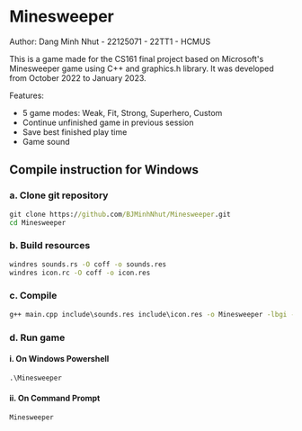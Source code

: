 # Minesweeper
Author: Dang Minh Nhut - 22125071 - 22TT1 - HCMUS

This is a game made for the CS161 final project based on 
Microsoft's Minesweeper game using C++ and graphics.h 
library. It was developed from October 2022 to January 2023.

Features:
- 5 game modes: Weak, Fit, Strong, Superhero, Custom 
- Continue unfinished game in previous session
- Save best finished play time
- Game sound 

## Compile instruction for Windows
### a. Clone git repository
```cmd
git clone https://github.com/BJMinhNhut/Minesweeper.git
cd Minesweeper
```
### b. Build resources
```cmd
windres sounds.rs -O coff -o sounds.res
windres icon.rc -O coff -o icon.res
```
### c. Compile 
```cmd
g++ main.cpp include\sounds.res include\icon.res -o Minesweeper -lbgi -lgdi32 -lcomdlg32 -luuid -loleaut32 -lole32 -static -static-libgcc -static-libstdc++ -O2 -lwinmm -mwindows
```
### d. Run game
#### i.	On Windows Powershell
```cmd
.\Minesweeper
```
#### ii.	On Command Prompt
```
Minesweeper
```
